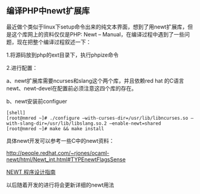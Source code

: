 编译PHP中newt扩展库
--------------------

最近做个类似于linux下setup命令出来的纯文本界面，想到了用newt扩展库，但是这个库网上的资料仅仅是PHP: Newt – Manual，在编译过程中遇到了一些问题，现在把整个编译过程叙述一下：

1.将源码放到php的ext目录下，执行phpize命令

2.进行配置：

a、newt扩展库需要ncurses和slang这个两个库，并且依赖red hat 的C语言newt、newt-devel在配置前必须注意这四个库的存在。

b、newt安装前configuer

	[shell]
	[root@nmred ~]# ./configure –with-curses-dir=/usr/lib/libncurses.so –with-slang-dir=/usr/lib/libslang.so.2 –enable-newt=shared
	[root@nmred ~]# make && make install

具体newt开发可以参考一些C中的newt资料：

http://people.redhat.com/~rjones/ocaml-newt/html/Newt_int.html#TYPEnewtFlagsSense

[NEWT 程序设计指南][Newt-C] 

以后随着开发的进行将会更新详细的newt用法

[NEWT-c]: http://www.ibm.com/developerworks/cn/linux/guitoolkit/newt/
